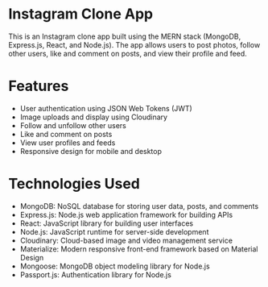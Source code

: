 # Instagram Clone App
This is an Instagram clone app built using the MERN stack (MongoDB, Express.js, React, and Node.js). The app allows users to post photos, follow other users, like and comment on posts, and view their profile and feed.
# Features
* User authentication using JSON Web Tokens (JWT)
* Image uploads and display using Cloudinary
* Follow and unfollow other users
* Like and comment on posts
* View user profiles and feeds
* Responsive design for mobile and desktop
# Technologies Used
* MongoDB: NoSQL database for storing user data, posts, and comments
* Express.js: Node.js web application framework for building APIs
* React: JavaScript library for building user interfaces
* Node.js: JavaScript runtime for server-side development
* Cloudinary: Cloud-based image and video management service
* Materialize: Modern responsive front-end framework based on Material Design
* Mongoose: MongoDB object modeling library for Node.js
* Passport.js: Authentication library for Node.js
